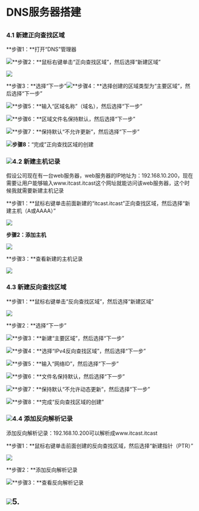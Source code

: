 # DNS服务器搭建

## 

### 4.1 新建正向查找区域

**步骤1：**打开“DNS”管理器

![](/assets/dns_conf.png)**步骤2：**鼠标右键单击“正向查找区域”，然后选择“新建区域”

![](/assets/dns_conf2.png)

**步骤3：**选择“下一步”![](/assets/dns_conf3.png)**步骤4：**选择创建的区域类型为“主要区域”，然后选择“下一步”

![](/assets/dns_conf4.png)**步骤5：**输入“区域名称”（域名），然后选择“下一步”

![](/assets/dns_conf5.png)**步骤6：**区域文件名保持默认，然后选择“下一步”

![](/assets/dns_conf6.png)**步骤7：**保持默认“不允许更新”，然后选择“下一步”

![](/assets/dns_conf7.png)**步骤8：**“完成”正向查找区域的创建

### ![](/assets/dns_conf8.png)4.2 新建主机记录

假设公司现在有一台web服务器，web服务器的IP地址为：192.168.10.200，现在需要让用户能够输入www.itcast.itcast这个网址就能访问该web服务器，这个时候我就需要新建主机记录

**步骤1：**鼠标右键单击前面新建的“itcast.itcast”正向查找区域，然后选择“新建主机（A或AAAA）”

![](/assets/dns_conf9.png)

**步骤2：添加主机**

![](/assets/dns_conf10.png)

**步骤3：**查看新建的主机记录

![](/assets/dns_conf11.png)

### 4.3 新建反向查找区域

**步骤1：**鼠标右键单击“反向查找区域”，然后选择“新建区域”

![](/assets/dns_conf12.png)

**步骤2：**选择“下一步”

![](/assets/dns_conf13.png)**步骤3：**新建“主要区域”，然后选择“下一步”

![](/assets/dns_conf14.png)**步骤4：**选择“IPv4反向查找区域”，然后选择“下一步”

![](/assets/dns_conf15.png)**步骤5：**输入“网络ID”，然后选择“下一步”

![](/assets/dns_conf16.png)**步骤6：**文件名保持默认，然后选择“下一步”

![](/assets/dns_conf17.png)**步骤7：**保持默认“不允许动态更新”，然后选择“下一步”

![](/assets/dns_conf18.png)**步骤8：**完成“反向查找区域的创建”

### ![](/assets/dns_conf19.png)4.4 添加反向解析记录

添加反向解析记录：192.168.10.200可以解析成www.itcast.itcast

**步骤1：**鼠标右键单击前面创建的反向查找区域，然后选择“新建指针（PTR）”

![](/assets/dns_reverse1.png)

**步骤2：**添加反向解析记录

![](/assets/dns_reverse2.png)**步骤3：**查看反向解析记录

## ![](/assets/dns_reverse3.png)5. 



